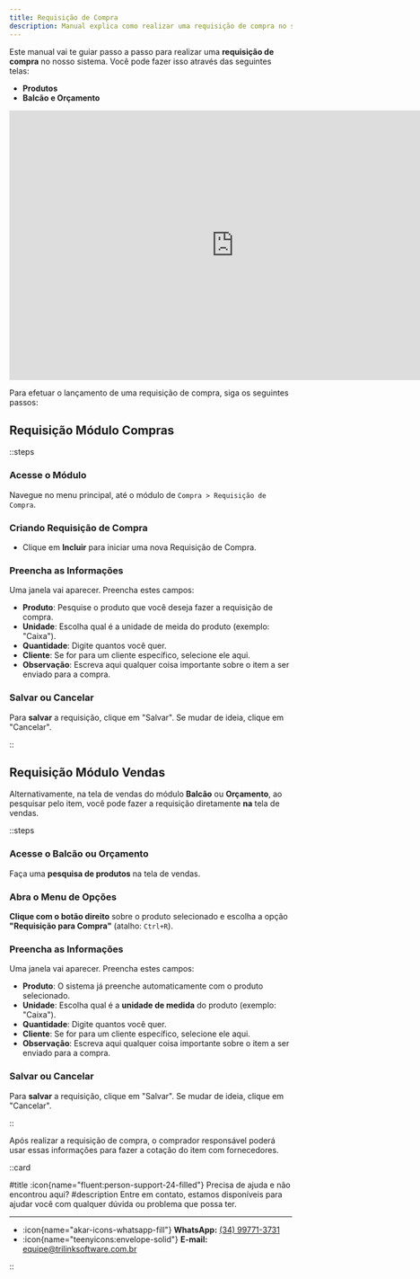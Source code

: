 ```yaml
---
title: Requisição de Compra
description: Manual explica como realizar uma requisição de compra no sistema
---
```


Este manual vai te guiar passo a passo para realizar uma **requisição de compra** no nosso sistema. Você pode fazer isso através das seguintes telas:

- **Produtos**
- **Balcão e Orçamento**

<iframe width="800" height="480" src="https://www.youtube.com/embed/6sua8sRlDlA?autoplay=1&mute=1&loop=1&playlist=6sua8sRlDlA" frameborder="0" allow="autoplay; encrypted-media" allowfullscreen></iframe>


Para efetuar o lançamento de uma requisição de compra, siga os seguintes passos:

## Requisição Módulo Compras

::steps


### Acesse o Módulo

Navegue no menu principal, até o módulo de `Compra > Requisição de Compra`.

### Criando Requisição de Compra
- Clique em **Incluir** para iniciar uma nova Requisição de Compra.

### Preencha as Informações
Uma janela vai aparecer. Preencha estes campos:

   - **Produto**: Pesquise o produto que você deseja fazer a requisição de compra.
   - **Unidade**: Escolha qual é a unidade de meida do produto (exemplo: "Caixa").
   - **Quantidade**: Digite quantos você quer.
   - **Cliente**: Se for para um cliente específico, selecione ele aqui.
   - **Observação**: Escreva aqui qualquer coisa importante sobre o item a ser enviado para a compra.

### Salvar ou Cancelar
Para **salvar** a requisição, clique em "Salvar". Se mudar de ideia, clique em "Cancelar".

::

## Requisição Módulo Vendas

Alternativamente, na tela de vendas do módulo **Balcão** ou **Orçamento**, ao pesquisar pelo item, você pode fazer a requisição diretamente **na** tela de vendas.

::steps

### Acesse o **Balcão** ou **Orçamento**

Faça uma **pesquisa de produtos** na tela de vendas.

### Abra o Menu de Opções

**Clique com o botão direito** sobre o produto selecionado e escolha a opção **"Requisição para Compra"** (atalho: `Ctrl+R`).

### Preencha as Informações

Uma janela vai aparecer. Preencha estes campos:

   - **Produto**: O sistema já preenche automaticamente com o produto selecionado.
   - **Unidade**: Escolha qual é a **unidade de medida** do produto (exemplo: "Caixa").
   - **Quantidade**: Digite quantos você quer.
   - **Cliente**: Se for para um cliente específico, selecione ele aqui.
   - **Observação**: Escreva aqui qualquer coisa importante sobre o item a ser enviado para a compra.

### Salvar ou Cancelar

Para **salvar** a requisição, clique em "Salvar". Se mudar de ideia, clique em "Cancelar".

::

Após realizar a requisição de compra, o comprador responsável poderá usar essas informações para fazer a cotação do item com fornecedores.

::card

#title
:icon{name="fluent:person-support-24-filled"} Precisa de ajuda e não encontrou aqui?
#description
Entre em contato, estamos disponíveis para ajudar você com qualquer dúvida ou problema que possa ter.

---

- :icon{name="akar-icons-whatsapp-fill"} **WhatsApp:** [(34) 99771-3731](https://wa.me/trilinksoftware)
- :icon{name="teenyicons:envelope-solid"} **E-mail:** [equipe@trilinksoftware.com.br](mailto:equipe@trilinksoftware.com.br)

::

